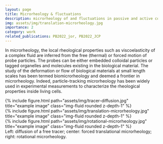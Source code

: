 ```yaml
---
layout: page
title: Microrheology & fluctuations
description: microrheology of and fluctuations in passive and active colloidal matter
img: assets/img/translation-microrheology.jpg
importance: 2
category: work
related_publications: PB2022_jor, PB2022_JCP
---
```


In microrheology, the local rheological properties such as viscoelasticity of a complex fluid are inferred from the free (thermal) or forced motion of probe particles. The probes can be either embedded colloidal particles or
tagged organelles and molecules existing in the biological material. The study of the deformation or flow of biological materials at small length scales has been termed biomicrorheology and deemed a frontier in microrheology. Indeed, particle-tracking microrheology has been widely
used in experimental measurements to characterize the rheological properties inside living cells. 

<div class="row">
    <div class="col-sm mt-3 mt-md-0">
        {% include figure.html path="assets/img/tracer-diffusion.jpg" title="example image" class="img-fluid rounded z-depth-1" %}
    </div>
    <div class="col-sm mt-3 mt-md-0">
        {% include figure.html path="assets/img/translation-microrheology.jpg" title="example image" class="img-fluid rounded z-depth-1" %}
    </div>
    <div class="col-sm mt-3 mt-md-0">
        {% include figure.html path="assets/img/rotational-microrheology.jpg" title="example image" class="img-fluid rounded z-depth-1" %}
    </div>
</div>
<div class="caption">
	Left: diffusion of a free tracer; center: forced translational microrheology; right: rotational microrheology.
</div>
